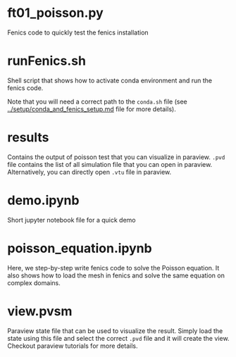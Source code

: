 # ft01_poisson.py
Fenics code to quickly test the fenics installation

# runFenics.sh
Shell script that shows how to activate conda environment and run the fenics code. 

Note that you will need a correct path to the `conda.sh` file (see [../setup/conda_and_fenics_setup.md](../setup/conda_and_fenics_setup.md) file for more details).

# results
Contains the output of poisson test that you can visualize in paraview. `.pvd` file contains the list of all simulation file that you can open in paraview. Alternatively, you can directly open `.vtu` file in paraview. 

# demo.ipynb
Short jupyter notebook file for a quick demo

# poisson_equation.ipynb
Here, we step-by-step write fenics code to solve the Poisson equation. It also shows how to load the mesh in fenics and solve the same equation on complex domains. 

# view.pvsm
Paraview state file that can be used to visualize the result. Simply load the state using this file and select the correct `.pvd` file and it will create the view. Checkout paraview tutorials for more details. 


